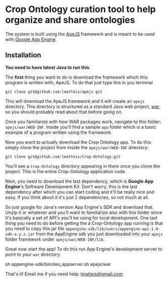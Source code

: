 # Crop Ontology curation tool to help organize and share ontologies

The system is built using the [ApeJS](https://github.com/lmatteis/apejs)
framework and is meant to be used with [Google App Engine](http://code.google.com/appengine/).

## Installation

**You need to have latest Java to run this**.

The **first** thing you want to do is download the framework which this program is written with, ApeJS. To do that
just type this in you terminal

    git clone git@github.com:lmatteis/apejs.git

This will download the ApeJS framework and it will create an `apejs` directory. This directory is structured
as a standard Java web project, [war](http://en.wikipedia.org/wiki/Java_War), so you should probably read about that
before going on.

Once you familiarize with how WAR packages work, navigate to this folder: `apejs/war/WEB-INF`. Inside you'll find a 
sample `app` folder which is a basic example of a program written using the framework.

Now you want to actually download the Crop Ontology app. To do this simply clone the project from inside the `apejs/war/WEB-INF` directory:

    git clone git@github.com:lmatteis/Crop-Ontology.git

You'll see a `Crop-Ontology` directory appearing in there once you clone the project. This is the entire Crop-Ontology application code.

Next, you need to download the last dependency, which is **Google App Engine**'s Software Development Kit. Don't worry, this is the last dependency
after which you can start coding and it'll be really nice and easy. If you think about it it's just 2 dependencies, so not much at all.

So just google for Java's version App Engine's SDK and download that. Unzip it or whatever and you'll want to familiarize also with this
folder since it's basically a set of API's you'll be using for local development. One last thing you need to do before getting the a
Crop-Ontology app running is that you need to copy this jar file `appengine-sdk/lib/users/appengine-api-1.0-sdk-x.y.z.jar` from the AppEngine sdk you 
just downloaded into your `apejs` folder framework under `apejs/war/WEB-INF/lib`.

Great now start the app! To do this run App Engine's development server to point to your `war` directory:

   sh appengine-sdk/bin/dev_appserver.sh apejs/war

That's it! Email me if you need help: lmatteis@gmail.com
